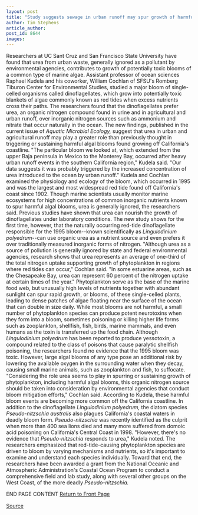 ```yaml
---
layout: post
title: "Study suggests sewage in urban runoff may spur growth of harmful algal blooms"
author: Tim Stephens
article_author: 
post_id: 8644
images:
---
```


<p>
  Researchers at UC Sant Cruz and San Francisco State University have found that urea from urban waste, generally ignored as a pollutant by environmental agencies, contributes to growth of potentially toxic blooms of a common type of marine algae. Assistant professor of ocean sciences Raphael Kudela and his coworker, William Cochlan of SFSU's Romberg Tiburon Center for Environmental Studies, studied a major bloom of single-celled organisms called dinoflagellates, which grow into potentially toxic blankets of algae commonly known as red tides when excess nutrients cross their paths. The researchers found that the dinoflagellates prefer urea, an organic nitrogen compound found in urine and in agricultural and urban runoff, over inorganic nitrogen sources such as ammonium and nitrate that occur naturally in the ocean. The new findings, published in the current issue of <i>Aquatic Microbial Ecology,</i> suggest that urea in urban and agricultural runoff may play a greater role than previously thought in triggering or sustaining harmful algal blooms found growing off California's coastline. "The particular bloom we looked at, which extended from the upper Baja peninsula in Mexico to the Monterey Bay, occurred after heavy urban runoff events in the southern California region," Kudela said. "Our data suggests it was probably triggered by the increased concentration of urea introduced to the ocean by urban runoff." Kudela and Cochlan examined the physiology and ecology of the bloom, which occurred in 1995 and was the largest and most widespread red tide found off California's coast since 1902. Though marine scientists usually monitor marine ecosystems for high concentrations of common inorganic nutrients known to spur harmful algal blooms, urea is generally ignored, the researchers said. Previous studies have shown that urea can nourish the growth of dinoflagellates under laboratory conditions. The new study shows for the first time, however, that the naturally occurring red-tide dinoflagellate responsible for the 1995 bloom--known scientifically as <i>Lingulodinium polyedrum</i>--can use organic urea as a nutrient source and even prefers it over traditionally measured inorganic forms of nitrogen. "Although urea as a source of pollution is generally ignored by state and federal environmental agencies, research shows that urea represents an average of one-third of the total nitrogen uptake supporting growth of phytoplankton in regions where red tides can occur," Cochlan said. "In some estuarine areas, such as the Chesapeake Bay, urea can represent 60 percent of the nitrogen uptake at certain times of the year." Phytoplankton serve as the base of the marine food web, but unusually high levels of nutrients together with abundant sunlight can spur rapid growth, or blooms, of these single-celled plants, leading to dense patches of algae floating near the surface of the ocean that can double in size daily. While most blooms are not harmful, a small number of phytoplankton species can produce potent neurotoxins when they form into a bloom, sometimes poisoning or killing higher life forms such as zooplankton, shellfish, fish, birds, marine mammals, and even humans as the toxin is transferred up the food chain. Although <i>Lingulodinium polyedrum</i> has been reported to produce yessotoxin, a compound related to the class of poisons that cause paralytic shellfish poisoning, the researchers found no evidence that the 1995 bloom was toxic. However, large algal blooms of any type pose an additional risk by lowering the available oxygen in the surrounding water when they decay, causing small marine animals, such as zooplankton and fish, to suffocate. "Considering the role urea seems to play in spurring or sustaining growth of phytoplankton, including harmful algal blooms, this organic nitrogen source should be taken into consideration by environmental agencies that conduct bloom mitigation efforts," Cochlan said. According to Kudela, these harmful bloom events are becoming more common off the California coastline. In addition to the dinoflagellate <i>Lingulodinium polyedrum,</i> the diatom species <i>Pseudo-nitzschia australis</i> also plagues California's coastal waters in deadly bloom form. <i>Pseudo-nitzschia</i> was recently identified as the culprit when more than 400 sea lions died and many more suffered from domoic acid poisoning on California's Central Coast in 1998. "However, there's no evidence that <i>Pseudo-nitzschia</i> responds to urea," Kudela noted. The researchers emphasized that red-tide-causing phytoplankton species are driven to bloom by varying mechanisms and nutrients, so it's important to examine and understand each species individually. Toward that end, the researchers have been awarded a grant from the National Oceanic and Atmospheric Administration's Coastal Ocean Program to conduct a comprehensive field and lab study, along with several other groups on the West Coast, of the more deadly <i>Pseudo-nitzschia.</i>
</p>
<p>
  END PAGE CONTENT <a href="../../index.html">Return to Front Page</a> <img align="bottom" alt=" " border="0" height="1" src="../../images/trans.gif" width="385">
</p>
<p><a href="http://www1.ucsc.edu/currents/99-00/03-06/algae.html" title="Permalink to algae">Source</a></p>
